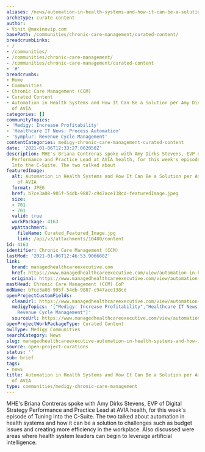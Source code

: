 ```yaml
---
aliases: /news/automation-in-health-systems-and-how-it-can-be-a-solution-per-amy-dirks-stevens-of-avia
archetype: curate-content
author:
- Vinit @maxinovip.com
basePath: /communities/chronic-care-management/curated-content/
breadcrumbLinks:
- /
- /communities/
- /communities/chronic-care-management/
- /communities/chronic-care-management/curated-content
- '#'
breadcrumbs:
- Home
- Communities
- Chronic Care Management (CCM)
- Curated Content
- Automation in Health Systems and How It Can Be a Solution per Amy Dirks Stevens
  of AVIA
categories: []
communityTopics:
- 'Medigy: Increase Profitability'
- 'Healthcare IT News: Process Automation'
- 'Symplur: Revenue Cycle Management'
contentCategories: medigy-chronic-care-management-curated-content
date: '2021-01-06T12:33:27.002050Z'
description: MHE's Briana Contreras spoke with Amy Dirks Stevens, EVP of Digital Strategy
  Performance and Practice Lead at AVIA health, for this week's episode of Tuning
  Into the C-Suite. The two talked about
featuredImage:
  alt: Automation in Health Systems and How It Can Be a Solution per Amy Dirks Stevens
    of AVIA
  format: JPEG
  href: b7ce3a08-905f-54db-9887-c947ace138cd-featuredImage.jpeg
  size:
  - 701
  - 701
  valid: true
  workPackage: 4163
  wpAttachment:
    fileName: Curated_Featured_Image.jpg
    link: /api/v3/attachments/10480/content
id: 4163
identifier: Chronic Care Management (CCM)
lastMod: '2021-01-06T12:46:53.906668Z'
link:
  brand: managedhealthcareexecutive.com
  href: https://www.managedhealthcareexecutive.com/view/automation-in-health-systems-and-how-it-can-be-a-solution-per-amy-dirks-stevens-of-avia
  original: https://www.managedhealthcareexecutive.com/view/automation-in-health-systems-and-how-it-can-be-a-solution-per-amy-dirks-stevens-of-avia
mastHead: Chronic Care Management (CCM) CoP
mdName: b7ce3a08-905f-54db-9887-c947ace138cd
openProjectCustomFields:
  cleanUrl: https://www.managedhealthcareexecutive.com/view/automation-in-health-systems-and-how-it-can-be-a-solution-per-amy-dirks-stevens-of-avia
  medigyTopics: '["Medigy: Increase Profitability","Healthcare IT News: Process Automation","Symplur:
    Revenue Cycle Management"]'
  sourceUrl: https://www.managedhealthcareexecutive.com/view/automation-in-health-systems-and-how-it-can-be-a-solution-per-amy-dirks-stevens-of-avia
openProjectWorkPackageType: Curated Content
owlType: Medigy Communities
searchCategory: News
slug: managedhealthcareexecutive-automation-in-health-systems-and-how-it-can-be-a-solution-per-amy-dirks-stevens-of-avia
source: open-project-curations
status: ''
sub: brief
tags:
- news
title: Automation in Health Systems and How It Can Be a Solution per Amy Dirks Stevens
  of AVIA
type: communities/medigy-chronic-care-management
---
```


<p>MHE's Briana Contreras spoke with Amy Dirks Stevens, EVP of Digital Strategy Performance and Practice Lead at AVIA health, for this week's episode of Tuning Into the C-Suite. The two talked about automation in health systems and how it can be a solution to challenges such as budget issues and creating more efficiency in the workplace. Also discussed were areas where health system leaders can begin to leverage artificial intelligence.</p>